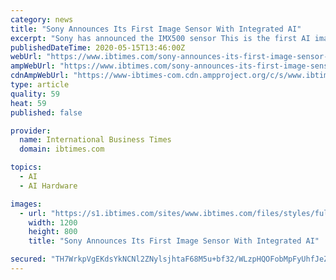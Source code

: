 ```yaml
---
category: news
title: "Sony Announces Its First Image Sensor With Integrated AI"
excerpt: "Sony has announced the IMX500 sensor This is the first AI image sensor in the world AI cameras will be more secure, cheaper and faster Sony has announced its first Artificial Intelligence (AI) image sensor."
publishedDateTime: 2020-05-15T13:46:00Z
webUrl: "https://www.ibtimes.com/sony-announces-its-first-image-sensor-integrated-ai-2976822"
ampWebUrl: "https://www.ibtimes.com/sony-announces-its-first-image-sensor-integrated-ai-2976822?amp=1"
cdnAmpWebUrl: "https://www-ibtimes-com.cdn.ampproject.org/c/s/www.ibtimes.com/sony-announces-its-first-image-sensor-integrated-ai-2976822?amp=1"
type: article
quality: 59
heat: 59
published: false

provider:
  name: International Business Times
  domain: ibtimes.com

topics:
  - AI
  - AI Hardware

images:
  - url: "https://s1.ibtimes.com/sites/www.ibtimes.com/files/styles/full/public/2020/05/15/sony-announces-its-first-image-sensor-integrated-ai.jpg"
    width: 1200
    height: 800
    title: "Sony Announces Its First Image Sensor With Integrated AI"

secured: "TH7WrkpVgEKdsYkNCNl2ZNylsjhtaF68M5u+bf32/WLzpHQOFobMpFyUhfJeZT4nPmaNFrYzBkNT2ZoMyqUeBF8Wesiugh5r6vNVEE18sHNZgzYhZ4lVMvE6EeMCZejkmHYWWBD+YB5AqGimvJnJ7ayzMxbEGu4icBaY3zOBD/X5nCGQpRDWnySHnNNYaYAtQ6E4nSnjUjH22CZJh9K0hStqTK4l05LN8IrNraU0RfYF1CHNYSt2EfhxM/5mzhENyp5k+T++1iwlngKhzmSlsKu+pBBOEUqAEds9j7Ry7696CZraafN6K18rFKj1i8Ra1hnq/fTknp7ZISztpzUFZ0uvqUBffT7IsnRFNI/V1Q894KUf/u/mZ4OeNIDttvFrTHwjCjM3cdQ+ySNpRq1VqKSM4pPT+B6EhZbpNIIyWuQ5RXZOfO6+YUhdmxWZJ5MKbXRTYuzDx3urvIfmKJpcEUYq7eN+kGzYwmnWiPHC2hc=;VjP2vuUQrRmVmDyRKDXYVg=="
---
```



